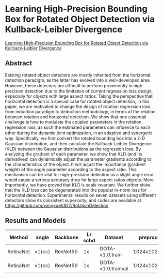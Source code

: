# Learning High-Precision Bounding Box for Rotated Object Detection via Kullback-Leibler Divergence

 [Learning High-Precision Bounding Box for Rotated Object Detection via Kullback-Leibler Divergence](https://arxiv.org/pdf/2106.01883.pdf)

## Abstract

Existing rotated object detectors are mostly inherited from the horizontal detection paradigm, as the latter has evolved into a well-developed area. However, these detectors are difﬁcult to perform prominently in high-precision detection due to the limitation of current regression loss design, especially for objects with large aspect ratios. Taking the perspective that horizontal detection is a special case for rotated object detection, in this paper, we are motivated to change the design of rotation regression loss from induction paradigm to deduction methodology, in terms of the relation between rotation and horizontal detection. We show that one essential challenge is how to modulate the coupled parameters in the rotation regression loss, as such the estimated parameters can inﬂuence to each other during the dynamic joint optimization, in an adaptive and synergetic way. Speciﬁcally, we ﬁrst convert the rotated bounding box into a 2-D Gaussian distribution, and then calculate the Kullback-Leibler Divergence (KLD) between the Gaussian distributions as the regression loss. By analyzing the gradient of each parameter, we show that KLD (and its derivatives) can dynamically adjust the parameter gradients according to the characteristics of the object. It will adjust the importance (gradient weight) of the angle parameter according to the aspect ratio. This mechanism can be vital for high-precision detection as a slight angle error would cause a serious accuracy drop for large aspect ratios objects. More importantly, we have proved that KLD is scale invariant. We further show that the KLD loss can be degenerated into the popular ln-norm loss for horizontal detection. Experimental results on seven datasets using different detectors show its consistent superiority, and codes are available at https://github.com/yangxue0827/RotationDetection.

## Results and Models

| Method    | angle  | Backbone | Lr schd | Dataset            | preprocess    |  BS  | NA   | loss | $AP_{0.5}$ | $AP_{0.75}$ | $mAP$ |
| --------- | ------ | -------- | ------- | ------------------ | ------------- | :--: | ---- | ---- | ---------- | ----------- | ----- |
| RetinaNet | v1(oc) | ResNet50 | 1x      | DOTA-v1.0,train    | 1024x1024,512 |  4   | 9    | KLD  | 68.24      | 40.29       | 40.01 |
| RetinaNet | v1(oc) | ResNet50 | 1x      | DOTA-v1.0,trainval | 1024x1024,824 |  2   | 1    | KLD  | 69.7       | 36.13       | 38.52 |